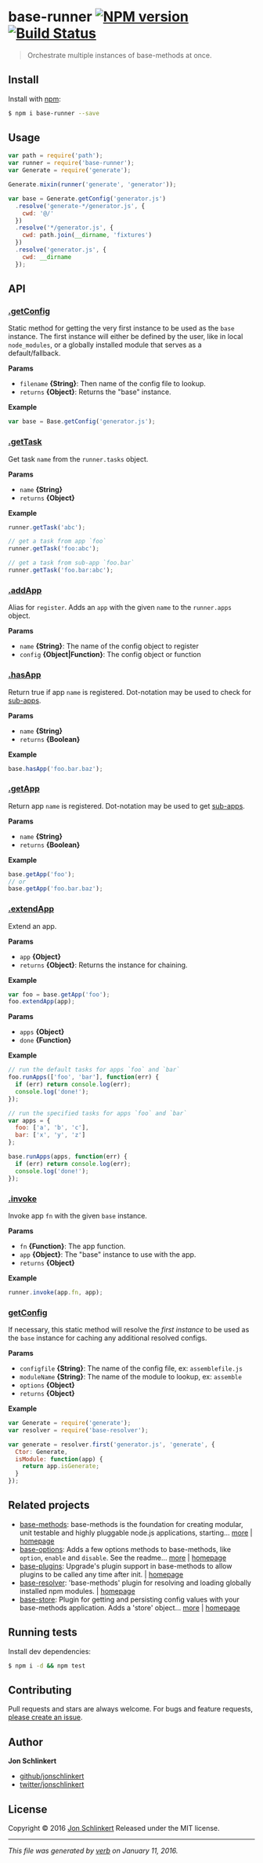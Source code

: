 # base-runner [![NPM version](https://img.shields.io/npm/v/base-runner.svg)](https://www.npmjs.com/package/base-runner) [![Build Status](https://img.shields.io/travis/jonschlinkert/base-runner.svg)](https://travis-ci.org/jonschlinkert/base-runner)

> Orchestrate multiple instances of base-methods at once.

## Install

Install with [npm](https://www.npmjs.com/):

```sh
$ npm i base-runner --save
```

## Usage

```js
var path = require('path');
var runner = require('base-runner');
var Generate = require('generate');

Generate.mixin(runner('generate', 'generator'));

var base = Generate.getConfig('generator.js')
  .resolve('generate-*/generator.js', {
    cwd: '@/'
  })
  .resolve('*/generator.js', {
    cwd: path.join(__dirname, 'fixtures')
  })
  .resolve('generator.js', {
    cwd: __dirname
  });
```

## API

### [.getConfig](index.js#L103)

Static method for getting the very first instance to be used as the `base` instance. The first instance will either be defined by the user, like in local `node_modules`, or a globally installed module that serves as a default/fallback.

**Params**

* `filename` **{String}**: Then name of the config file to lookup.
* `returns` **{Object}**: Returns the "base" instance.

**Example**

```js
var base = Base.getConfig('generator.js');
```

### [.getTask](index.js#L200)

Get task `name` from the `runner.tasks` object.

**Params**

* `name` **{String}**
* `returns` **{Object}**

**Example**

```js
runner.getTask('abc');

// get a task from app `foo`
runner.getTask('foo:abc');

// get a task from sub-app `foo.bar`
runner.getTask('foo.bar:abc');
```

### [.addApp](index.js#L257)

Alias for `register`. Adds an `app` with the given `name`
to the `runner.apps` object.

**Params**

* `name` **{String}**: The name of the config object to register
* `config` **{Object|Function}**: The config object or function

### [.hasApp](index.js#L274)

Return true if app `name` is registered. Dot-notation may be used to check for [sub-apps](#sub-apps).

**Params**

* `name` **{String}**
* `returns` **{Boolean}**

**Example**

```js
base.hasApp('foo.bar.baz');
```

### [.getApp](index.js#L297)

Return app `name` is registered. Dot-notation may be used to get [sub-apps](#sub-apps).

**Params**

* `name` **{String}**
* `returns` **{Boolean}**

**Example**

```js
base.getApp('foo');
// or
base.getApp('foo.bar.baz');
```

### [.extendApp](index.js#L318)

Extend an app.

**Params**

* `app` **{Object}**
* `returns` **{Object}**: Returns the instance for chaining.

**Example**

```js
var foo = base.getApp('foo');
foo.extendApp(app);
```

**Params**

* `apps` **{Object}**
* `done` **{Function}**

**Example**

```js
// run the default tasks for apps `foo` and `bar`
foo.runApps(['foo', 'bar'], function(err) {
  if (err) return console.log(err);
  console.log('done!');
});

// run the specified tasks for apps `foo` and `bar`
var apps = {
  foo: ['a', 'b', 'c'],
  bar: ['x', 'y', 'z']
};

base.runApps(apps, function(err) {
  if (err) return console.log(err);
  console.log('done!');
});
```

### [.invoke](index.js#L385)

Invoke app `fn` with the given `base` instance.

**Params**

* `fn` **{Function}**: The app function.
* `app` **{Object}**: The "base" instance to use with the app.
* `returns` **{Object}**

**Example**

```js
runner.invoke(app.fn, app);
```

### [getConfig](index.js#L451)

If necessary, this static method will resolve the _first instance_ to be used as the `base` instance for caching any additional resolved configs.

**Params**

* `configfile` **{String}**: The name of the config file, ex: `assemblefile.js`
* `moduleName` **{String}**: The name of the module to lookup, ex: `assemble`
* `options` **{Object}**
* `returns` **{Object}**

**Example**

```js
var Generate = require('generate');
var resolver = require('base-resolver');

var generate = resolver.first('generator.js', 'generate', {
  Ctor: Generate,
  isModule: function(app) {
    return app.isGenerate;
  }
});
```

## Related projects

* [base-methods](https://www.npmjs.com/package/base-methods): base-methods is the foundation for creating modular, unit testable and highly pluggable node.js applications, starting… [more](https://www.npmjs.com/package/base-methods) | [homepage](https://github.com/jonschlinkert/base-methods)
* [base-options](https://www.npmjs.com/package/base-options): Adds a few options methods to base-methods, like `option`, `enable` and `disable`. See the readme… [more](https://www.npmjs.com/package/base-options) | [homepage](https://github.com/jonschlinkert/base-options)
* [base-plugins](https://www.npmjs.com/package/base-plugins): Upgrade's plugin support in base-methods to allow plugins to be called any time after init. | [homepage](https://github.com/jonschlinkert/base-plugins)
* [base-resolver](https://www.npmjs.com/package/base-resolver): 'base-methods' plugin for resolving and loading globally installed npm modules. | [homepage](https://github.com/jonschlinkert/base-resolver)
* [base-store](https://www.npmjs.com/package/base-store): Plugin for getting and persisting config values with your base-methods application. Adds a 'store' object… [more](https://www.npmjs.com/package/base-store) | [homepage](https://github.com/jonschlinkert/base-store)

## Running tests

Install dev dependencies:

```sh
$ npm i -d && npm test
```

## Contributing

Pull requests and stars are always welcome. For bugs and feature requests, [please create an issue](https://github.com/jonschlinkert/base-runner/issues/new).

## Author

**Jon Schlinkert**

* [github/jonschlinkert](https://github.com/jonschlinkert)
* [twitter/jonschlinkert](http://twitter.com/jonschlinkert)

## License

Copyright © 2016 [Jon Schlinkert](https://github.com/jonschlinkert)
Released under the MIT license.

***

_This file was generated by [verb](https://github.com/verbose/verb) on January 11, 2016._
